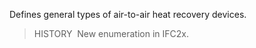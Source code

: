 Defines general types of air-to-air heat recovery devices.

> HISTORY&nbsp; New enumeration in IFC2x.